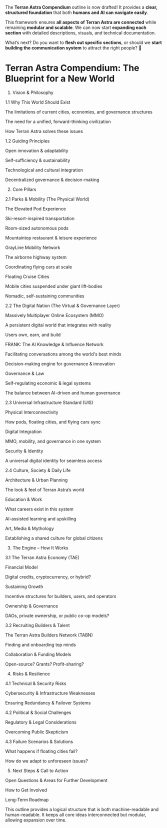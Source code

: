 
The **Terran Astra Compendium** outline is now drafted! It provides a **clear, structured foundation** that both **humans and AI can navigate easily**.  

This framework ensures **all aspects of Terran Astra are connected** while remaining **modular and scalable**. We can now start **expanding each section** with detailed descriptions, visuals, and technical documentation.  

What’s next? Do you want to **flesh out specific sections**, or should we **start building the communication system** to attract the right people? 🚀


# Terran Astra Compendium: The Blueprint for a New World

1. Vision & Philosophy

1.1 Why This World Should Exist

The limitations of current cities, economies, and governance structures

The need for a unified, forward-thinking civilization

How Terran Astra solves these issues

1.2 Guiding Principles

Open innovation & adaptability

Self-sufficiency & sustainability

Technological and cultural integration

Decentralized governance & decision-making

2. Core Pillars

2.1 Parks & Mobility (The Physical World)

The Elevated Pod Experience

Ski-resort-inspired transportation

Room-sized autonomous pods

Mountaintop restaurant & leisure experience

GrayLine Mobility Network

The airborne highway system

Coordinating flying cars at scale

Floating Cruise Cities

Mobile cities suspended under giant lift-bodies

Nomadic, self-sustaining communities

2.2 The Digital Nation (The Virtual & Governance Layer)

Massively Multiplayer Online Ecosystem (MMO)

A persistent digital world that integrates with reality

Users own, earn, and build

FRANK: The AI Knowledge & Influence Network

Facilitating conversations among the world's best minds

Decision-making engine for governance & innovation

Governance & Law

Self-regulating economic & legal systems

The balance between AI-driven and human governance

2.3 Universal Infrastructure Standard (UIS)

Physical Interconnectivity

How pods, floating cities, and flying cars sync

Digital Integration

MMO, mobility, and governance in one system

Security & Identity

A universal digital identity for seamless access

2.4 Culture, Society & Daily Life

Architecture & Urban Planning

The look & feel of Terran Astra’s world

Education & Work

What careers exist in this system

AI-assisted learning and upskilling

Art, Media & Mythology

Establishing a shared culture for global citizens

3. The Engine – How It Works

3.1 The Terran Astra Economy (TAE)

Financial Model

Digital credits, cryptocurrency, or hybrid?

Sustaining Growth

Incentive structures for builders, users, and operators

Ownership & Governance

DAOs, private ownership, or public co-op models?

3.2 Recruiting Builders & Talent

The Terran Astra Builders Network (TABN)

Finding and onboarding top minds

Collaboration & Funding Models

Open-source? Grants? Profit-sharing?

4. Risks & Resilience

4.1 Technical & Security Risks

Cybersecurity & Infrastructure Weaknesses

Ensuring Redundancy & Failover Systems

4.2 Political & Social Challenges

Regulatory & Legal Considerations

Overcoming Public Skepticism

4.3 Failure Scenarios & Solutions

What happens if floating cities fail?

How do we adapt to unforeseen issues?

5. Next Steps & Call to Action

Open Questions & Areas for Further Development

How to Get Involved

Long-Term Roadmap

This outline provides a logical structure that is both machine-readable and human-readable. It keeps all core ideas interconnected but modular, allowing expansion over time.

